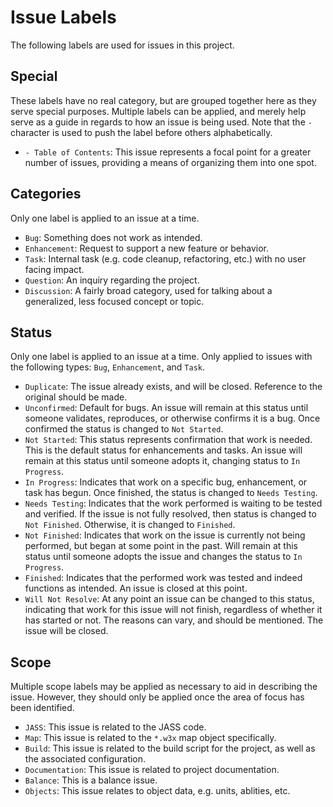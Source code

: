 # Issue Labels

The following labels are used for issues in this project.

## Special

These labels have no real category, but are grouped together here as they
serve special purposes.  Multiple labels can be applied, and merely help serve
as a guide in regards to how an issue is being used.  Note that the `-`
character is used to push the label before others alphabetically.

- `- Table of Contents`: This issue represents a focal point for a greater
  number of issues, providing a means of organizing them into one spot.

## Categories

Only one label is applied to an issue at a time.

- `Bug`: Something does not work as intended.
- `Enhancement`: Request to support a new feature or behavior.
- `Task`: Internal task (e.g. code cleanup, refactoring, etc.) with no user
  facing impact.
- `Question`: An inquiry regarding the project.
- `Discussion`: A fairly broad category, used for talking about a
  generalized, less focused concept or topic.

## Status

Only one label is applied to an issue at a time.  Only applied to issues with
the following types: `Bug`, `Enhancement`, and `Task`.

- `Duplicate`: The issue already exists, and will be closed.  Reference to the
  original should be made.
- `Unconfirmed`: Default for bugs.  An issue will remain at this status until
  someone validates, reproduces, or otherwise confirms it is a bug.  Once
  confirmed the status is changed to `Not Started`.
- `Not Started`: This status represents confirmation that work is needed.
  This is the default status for enhancements and tasks.  An issue will remain
  at this status until someone adopts it, changing status to `In Progress`.
- `In Progress`: Indicates that work on a specific bug, enhancement, or task
  has begun.  Once finished, the status is changed to `Needs Testing`.
- `Needs Testing`: Indicates that the work performed is waiting to be tested
  and verified.  If the issue is not fully resolved, then status is changed to
  `Not Finished`.  Otherwise, it is changed to `Finished`.
- `Not Finished`: Indicates that work on the issue is currently not being
  performed, but began at some point in the past.  Will remain at this status
  until someone adopts the issue and changes the status to `In Progress`.
- `Finished`: Indicates that the performed work was tested and indeed
  functions as intended.  An issue is closed at this point.
- `Will Not Resolve`: At any point an issue can be changed to this status,
  indicating that work for this issue will not finish, regardless of whether
  it has started or not.  The reasons can vary, and should be mentioned.  The
  issue will be closed.

## Scope

Multiple scope labels may be applied as necessary to aid in describing the
issue.  However, they should only be applied once the area of focus has been
identified.

- `JASS`: This issue is related to the JASS code.
- `Map`: This issue is related to the `*.w3x` map object specifically.
- `Build`: This issue is related to the build script for the project, as well
  as the associated configuration.
- `Documentation`: This issue is related to project documentation.
- `Balance`: This is a balance issue.
- `Objects`: This issue relates to object data, e.g. units, ablities, etc.
